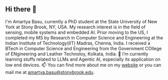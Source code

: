 ## Hi there 👋

I'm Amartya Basu, currently a PhD student at the State University of New York at Stony Brook, NY, USA. My research interest is in the field of sensing, mobile systems and embedded AI.
Prior moving to the US, I completed my MS by Research in Computer Science and Engineering at the Indian Institute of Technology(IIT) Madras, Chenna, India. I received a BTech in Computer Science and Engineering from the Government COllege of ENgineering and Leather Technoloy, Kolkata, India.
🌱 I’m currently learning stuffs related to LLMs and Agentic AI, especially its application on low end devices. 
📫 You can find more about me on my [website](https://amartya-pixel.github.io/) or you can mail me at amartya.basu@stonybrook.edu.
<!--
**Amartya-pixel/Amartya-pixel** is a ✨ _special_ ✨ repository because its `README.md` (this file) appears on your GitHub profile.

Here are some ideas to get you started:

- 🔭 I’m currently working on ...
- 🌱 I’m currently learning ...
- 👯 I’m looking to collaborate on ...
- 🤔 I’m looking for help with ...
- 💬 Ask me about ...
- 📫 How to reach me: ...
- 😄 Pronouns: ...
- ⚡ Fun fact: ...
-->
